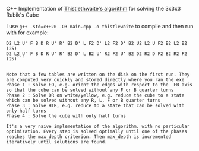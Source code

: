 C++ Implementation of [Thistlethwaite's algorithm](https://www.jaapsch.net/puzzles/thistle.htm) for solving the 3x3x3 Rubik's Cube

I use `g++ -std=c++20 -O3 main.cpp -o thistlewaite` to compile
and then run with for example:

```./thistlethwaite "R' U' F D R' F2 L2 D R2 D' F2 D2 L2 B2 D' L D R U' B' R U2 B' R' U' F"
D2 L2 U' F B D R U' R' B2 D' L F2 D' L2 F2 D' B2 U2 L2 U F2 B2 L2 B2 (25)
D2 L2 U' F B D R U' R' B2 D' L B2 U' R2 F2 U' B2 D2 R2 D F2 B2 R2 F2 (25)```


Note that a few tables are written on the disk on the first run. They are computed very quickly and stored directly where you ran the exe
Phase 1 : solve EO, e.g. orient the edges with respect to the  FB axis so that the cube can be solved without any F or B quarter turns
Phase 2 : Solve DR on white/yellow, e.g. reduce the cube to a state which can be solved without any R, L, F or B quarter turns
Phase 3 : Solve HTR, e.g. reduce to a state that can be solved with only half turns
Phase 4 : Solve the cube with only half turns

It's a very naive implementation of the algorithm, with no particular optimization. Every step is solved optimally until one of the phases reaches the max_depth criterion. Then max_depth is incremented iteratively until solutions are found.